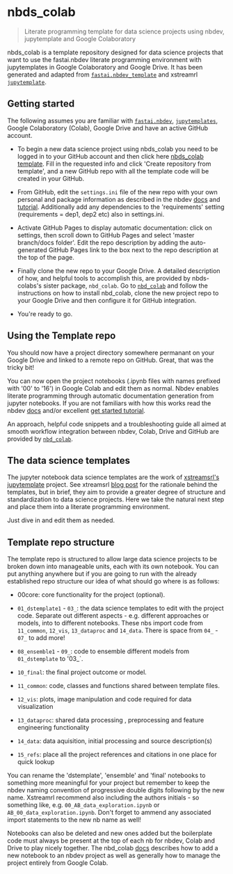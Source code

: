 # nbds_colab
> Literate programming template for data science projects using nbdev, jupytemplate and Google Colaboratory


nbds_colab is a template repository designed for data science projects that want to use the fastai.nbdev literate programming environment with jupytemplates in Google Colaboratory and Google Drive. It has been generated and adapted from [`fastai.nbdev_template`](https://github.com/fastai/nbdev_template) and xstreamrl [`jupytemplate`](https://github.com/xtreamsrl/jupytemplate).

## Getting started

The following assumes you are familiar with [`fastai.nbdev`](http://nbdev.fast.ai/), [`jupytemplates`](https://github.com/xtreamsrl/jupytemplate), Google Colaboratory (Colab), Google Drive and have an active GitHub account.

* To begin a new data science project using nbds_colab you need to be logged in to your GitHub account and then click here [nbds_colab template](https://github.com/hallmx/nbds_colab/generate). Fill in the requested info and click 'Create repository from template', and a new GitHub repo with all the template code will be created in your GitHub. 

* From GitHub, edit the `settings.ini` file of the new repo with your own personal and package information as described in the nbdev [docs](http://nbdev.fast.ai/) and [tutorial](http://nbdev.fast.ai/tutorial/). Additionally add any dependencies to the 'requirements' setting (requirements = dep1, dep2 etc) also in settings.ini. 

* Activate GitHub Pages to display automatic documentation: click on settings, then scroll down to GitHub Pages and select 'master branch/docs folder'. Edit the repo description by adding the auto-generated GitHub Pages link to the box next to the repo description at the top of the page.

* Finally clone the new repo to your Google Drive. A detailed description of how, and helpful tools to accomplish this, are provided by nbds-colabs's sister package, `nbd_colab`. Go to [`nbd_colab`](https://github.com/hallmx/nbd_colab) and follow the instructions on how to install nbd_colab, clone the new project repo to your Google Drive and then configure it for GitHub integration. 

* You're ready to go. 



## Using the Template repo

You should now have a project directory somewhere permanant on your Google Drive and linked to a remote repo on GitHub. Great, that was the tricky bit!

You can now open the project notebooks (.ipynb files with names prefixed with '00' to '16') in Google Colab and edit them as normal. Nbdev enables literate programming through automatic documentation generation from jupyter notebooks. If you are not familiars with how this works read the nbdev [docs](http://nbdev.fast.ai/) and/or excellent [get started tutorial](http://nbdev.fast.ai/tutorial/). 

An approach, helpful code snippets and a troubleshooting guide all aimed at smooth workflow integration between nbdev, Colab, Drive and GitHub are provided by [`nbd_colab`](https://github.com/hallmx/nbd_colab). 

## The data science templates

The jupyter notebook data science templates are the work of [xstreamsrl's jupytemplate](https://github.com/xtreamsrl/jupytemplate) project. See xtreamsrl [blog post](https://towardsdatascience.com/stop-copy-pasting-notebooks-embrace-jupyter-templates-6bd7b6c00b94) for the rationale behind the templates, but in brief, they aim to provide a greater degree of structure and standardization to data science projects. Here we take the natural next step and place them into a literate programming environment. 

Just dive in and edit them as needed. 



## Template repo structure

The template repo is structured to allow large data science projects to be broken down into manageable units, each with its own notebook. You can put anything anywhere but if you are going to run with the already established repo structure our idea of what should go where is as follows: 

* 00core: core functionality for the project (optional). 

* `01_dstemplate1` - `03_`: the data science templates to edit with the project code. Separate out different aspects - e.g. different approaches or models, into to different notebooks. These nbs import code from `11_common`, `12_vis`, `13_dataproc` and `14_data`. There is space from `04_` - `07_` to add more!

* `08_ensemble1` - `09_`: code to ensemble different models from `01_dstemplate` to '03_`.

* `10_final`: the final project outcome or model.

* `11_common`: code, classes and functions shared between template files.

* `12_vis`: plots, image manipulation and code required for data visualization

* `13_dataproc`: shared data processing , preprocessing and feature engineering functionality

* `14_data`: data aquisition, initial processing and source description(s)

* `15_refs`: place all the project references and citations in one place for quick lookup

You can rename the 'dstemplate', 'ensemble' and 'final' notebooks to something more meaningful for your project but remember to keep the nbdev naming convention of progressive double digits following by the new name. Xstreamrl recommend also including the authors initials - so something like, e.g. `00_AB_data_exploration.ipynb` or `AB_00_data_exploration.ipynb`. Don't forget to ammend any associated import statements to the new nb name as well!

Notebooks can also be deleted and new ones added but the boilerplate code must always be present at the top of each nb for nbdev, Colab and Drive to play nicely together. The nbd_colab [docs](https://github.com/hallmx/nbd_colab) describes how to add a new notebook to an nbdev project as well as generally how to manage the project entirely from Google Colab. 


